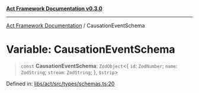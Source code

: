 [**Act Framework Documentation v0.3.0**](../README.md)

***

[Act Framework Documentation](../globals.md) / CausationEventSchema

# Variable: CausationEventSchema

> `const` **CausationEventSchema**: `ZodObject`\<\{ `id`: `ZodNumber`; `name`: `ZodString`; `stream`: `ZodString`; \}, `$strip`\>

Defined in: [libs/act/src/types/schemas.ts:20](https://github.com/Rotorsoft/act-root/blob/44434ac9e20b81fc5bbda127e1633a974aa78bcb/libs/act/src/types/schemas.ts#L20)
